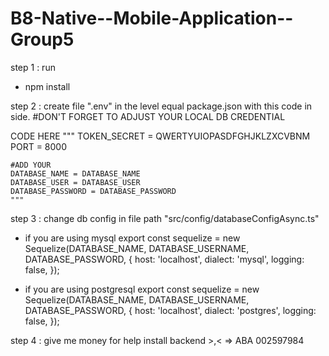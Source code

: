 # B8-Native--Mobile-Application--Group5
<!-- To run the project -->
step 1 : run
- npm install

step 2 : create file ".env" in the level equal package.json with this code in side.
#DON'T FORGET TO ADJUST YOUR LOCAL DB CREDENTIAL

CODE HERE
    """
    TOKEN_SECRET = QWERTYUIOPASDFGHJKLZXCVBNM
    PORT = 8000

    #ADD YOUR
    DATABASE_NAME = DATABASE_NAME
    DATABASE_USER = DATABASE_USER 
    DATABASE_PASSWORD = DATABASE_PASSWORD
    """
step 3 : change db config in file path "src/config/databaseConfigAsync.ts"
- if you are using mysql
export const sequelize = new Sequelize(DATABASE_NAME, DATABASE_USERNAME, DATABASE_PASSWORD, {
  host: 'localhost',
  dialect: 'mysql',
  logging: false,
});

- if you are using postgresql
export const sequelize = new Sequelize(DATABASE_NAME, DATABASE_USERNAME, DATABASE_PASSWORD, {
  host: 'localhost',
  dialect: 'postgres',
  logging: false,
});


step 4 : give me money for help install backend >,< => ABA 002597984